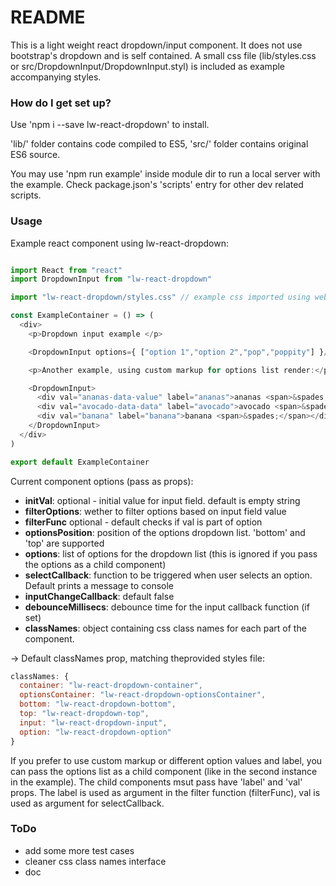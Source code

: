 # README #

This is a light weight react dropdown/input component.
It does not use bootstrap's dropdown and is self contained.
A small css file (lib/styles.css or src/DropdownInput/DropdownInput.styl) is included as example accompanying styles.


### How do I get set up? ###

Use 'npm i --save lw-react-dropdown' to install.

'lib/' folder contains code compiled to ES5, 'src/' folder contains original ES6 source.

You may use 'npm run example' inside module dir to run a local server with the example. Check package.json's 'scripts' entry for other dev related scripts.

### Usage ###

Example react component using lw-react-dropdown:

```js

import React from "react"
import DropdownInput from "lw-react-dropdown"

import "lw-react-dropdown/styles.css" // example css imported using webpack's loader

const ExampleContainer = () => (
  <div>
    <p>Dropdown input example </p>

    <DropdownInput options={ ["option 1","option 2","pop","poppity"] }/>

    <p>Another example, using custom markup for options list render:</p>

    <DropdownInput>
      <div val="ananas-data-value" label="ananas">ananas <span>&spades;</span></div>
      <div val="avocado-data-data" label="avocado">avocado <span>&spades;</span></div>
      <div val="banana" label="banana">banana <span>&spades;</span></div>
    </DropdownInput>
  </div>
)

export default ExampleContainer

```

Current component options (pass as props):

* **initVal**: optional - initial value for input field. default is empty string
* **filterOptions**: wether to filter options based on input field value
* **filterFunc** optional - default checks if val is part of option
* **optionsPosition**: position of the options dropdown list. 'bottom' and 'top' are supported
* **options**: list of options for the dropdown list (this is ignored if you pass the options as a child component)
* **selectCallback**: function to be triggered when user selects an option. Default prints a message to console
* **inputChangeCallback**: default false
* **debounceMillisecs**: debounce time for the input callback function (if set)
* **classNames**: object containing css class names for each part of the component.

-> Default classNames prop, matching theprovided styles file:
```js
classNames: {
  container: "lw-react-dropdown-container",
  optionsContainer: "lw-react-dropdown-optionsContainer",
  bottom: "lw-react-dropdown-bottom",
  top: "lw-react-dropdown-top",
  input: "lw-react-dropdown-input",
  option: "lw-react-dropdown-option"
}
```

If you prefer to use custom markup or different option values and label, you can pass the options list as a child component (like in the second instance in the example). The child components msut pass have 'label' and 'val' props. The label is used as argument in the filter function (filterFunc), val is used as argument for selectCallback.

### ToDo ###

- add some more test cases
- cleaner css class names interface
- doc

